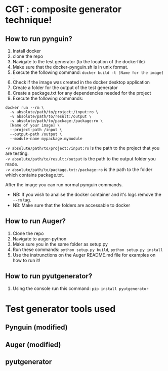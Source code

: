 # CGT : composite generator technique!
## How to run pynguin?
1. Install docker
2. clone the repo
3. Navigate to the test generator (to the location of the dockerfile)
4. Make sure that the docker-pynguin.sh is in unix format. 
5. Execute the following command:
	`docker build -t [Name for the image] .`
6. Check if the image was created in the docker desktop application
7. Create a folder for the output of the test generator
8. Create a package.txt for any dependencies needed for the project
9. Execute the following commands:
  ```
  docker run --rm \
    -v absolute/path/to/project:/input:ro \
    -v absolute/path/to/result:/output \
    -v absolute/path/to/package:/package:ro \
    [Name of your image] \
    --project-path /input \
    --output-path /output \
    --module-name mypackage.mymodule
  ```
  `-v absolute/path/to/project:/input:ro` is the path to the project that you are testing.  
  `-v absolute/path/to/result:/output` is the path to the output folder you made.  
  `-v absolute/path/to/package.txt:/package:ro` is the path to the folder which contains package.txt.  

  After the image you can run normal pynguin commands.

  - NB: If you wish to analise the docker container and it's logs remove the `--rm` tag.
  - NB: Make sure that the folders are accessable to docker

## How to run Auger?
1. Clone the repo
2. Navigate to auger-python
3. Make sure you in the same folder as setup.py
4. Run these commands:
   `python setup.py build`,
   `python setup.py install`
5. Use the instrunctions on the Auger README.md file for examples on how to run it!

## How to run pyutgenerator?
1. Using the console run this command:
    `pip install pyutgenerator`

# Test generator tools used
  ## Pynguin (modified)
  ## Auger (modified)
  ## pyutgenerator